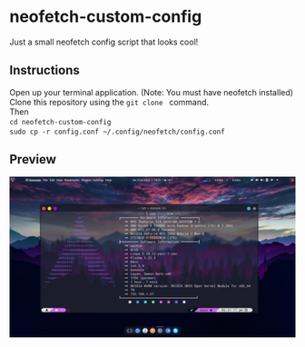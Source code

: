 # neofetch-custom-config
Just a small neofetch config script that looks cool!


## Instructions
Open up your terminal application. (Note: You must have neofetch installed)  
Clone this repository using the `git clone ` command.  
Then  
`cd neofetch-custom-config`  
`sudo cp -r config.conf ~/.config/neofetch/config.conf`


## Preview
<img width="959" alt="preview" src="https://raw.githubusercontent.com/Sachin-Bhat/neofetch-custom-config/master/preview_neofetch.png">

